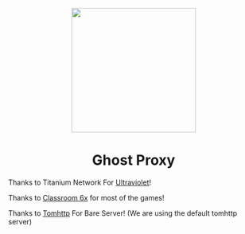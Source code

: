 <p align="center"><img src="https://github.com/The-Ghost-Network/Ghost/blob/main/Ghost.png?raw=true" height="250"></p>

<h1 align="center">Ghost Proxy</h1>

Thanks to Titanium Network For [Ultraviolet](https://github.com/titaniumnetwork-dev/Ultraviolet)!

Thanks to [Classroom 6x](https://sites.google.com/view/classroom6x) for most of the games!

Thanks to [Tomhttp](https://github.com/TompHTTP) For Bare Server! (We are using the default tomhttp server)

